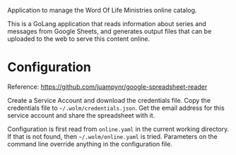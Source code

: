 Application to manage the Word Of Life Ministries online catalog.

This is a GoLang application that reads information about series and messages
from Google Sheets, and generates output files that can be uploaded to the web
to serve this content online.

# Configuration

Reference: https://github.com/juampynr/google-spreadsheet-reader

Create a Service Account and download the credentials file. Copy the credentials
file to `~/.wolm/credentials.json`. Get the email address for this service
account and share the spreadsheet with it.

Configuration is first read from `online.yaml` in the current working directory.
If that is not found, then `~/.wolm/online.yaml` is tried. Parameters on the
command line override anything in the configuration file.